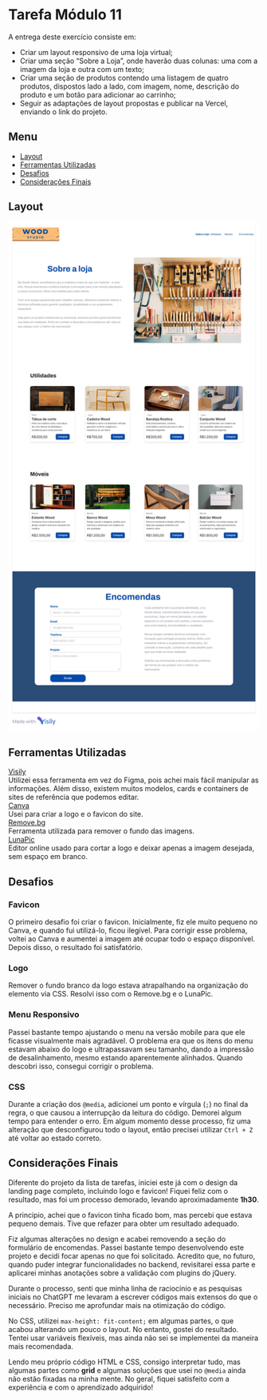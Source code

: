 # Tarefa Módulo 11
A entrega deste exercício consiste em:

- Criar um layout responsivo de uma loja virtual;
- Criar uma seção “Sobre a Loja”, onde haverão duas colunas: uma com a imagem da loja e outra com um texto;
- Criar uma seção de produtos contendo uma listagem de quatro produtos, dispostos lado a lado, com imagem, nome, descrição do produto e um botão para adicionar ao carrinho;
- Seguir as adaptações de layout propostas e publicar na Vercel, enviando o link do projeto.

## Menu
- [Layout](#layout)
- [Ferramentas Utilizadas](#ferramentas-utilizadas)
- [Desafios](#desafios)
- [Considerações Finais](#considerações-finais)

## Layout
![Layout](Readme/Imagens/Wood%20Studio.jpg)

## Ferramentas Utilizadas
[Visily](https://www.visily.ai/)  
Utilizei essa ferramenta em vez do Figma, pois achei mais fácil manipular as informações. Além disso, existem muitos modelos, cards e containers de sites de referência que podemos editar.  
[Canva](https://www.canva.com/pt_br/)  
Usei para criar a logo e o favicon do site.  
[Remove.bg](https://www.remove.bg/)  
Ferramenta utilizada para remover o fundo das imagens.  
[LunaPic](https://www1.lunapic.com/editor/)  
Editor online usado para cortar a logo e deixar apenas a imagem desejada, sem espaço em branco.

## Desafios
### Favicon
O primeiro desafio foi criar o favicon. Inicialmente, fiz ele muito pequeno no Canva, e quando fui utilizá-lo, ficou ilegível. Para corrigir esse problema, voltei ao Canva e aumentei a imagem até ocupar todo o espaço disponível. Depois disso, o resultado foi satisfatório.

### Logo
Remover o fundo branco da logo estava atrapalhando na organização do elemento via CSS. Resolvi isso com o Remove.bg e o LunaPic.

### Menu Responsivo
Passei bastante tempo ajustando o menu na versão mobile para que ele ficasse visualmente mais agradável. O problema era que os itens do menu estavam abaixo do logo e ultrapassavam seu tamanho, dando a impressão de desalinhamento, mesmo estando aparentemente alinhados. Quando descobri isso, consegui corrigir o problema.

### CSS
Durante a criação dos `@media`, adicionei um ponto e vírgula (`;`) no final da regra, o que causou a interrupção da leitura do código. Demorei algum tempo para entender o erro. Em algum momento desse processo, fiz uma alteração que desconfigurou todo o layout, então precisei utilizar `Ctrl + Z` até voltar ao estado correto. 

## Considerações Finais
Diferente do projeto da lista de tarefas, iniciei este já com o design da landing page completo, incluindo logo e favicon! Fiquei feliz com o resultado, mas foi um processo demorado, levando aproximadamente **1h30**.

A principio, achei que o favicon tinha ficado bom, mas percebi que estava pequeno demais. Tive que refazer para obter um resultado adequado. 

Fiz algumas alterações no design e acabei removendo a seção do formulário de encomendas. Passei bastante tempo desenvolvendo este projeto e decidi focar apenas no que foi solicitado. Acredito que, no futuro, quando puder integrar funcionalidades no backend, revisitarei essa parte e aplicarei minhas anotações sobre a validação com plugins do jQuery.

Durante o processo, senti que minha linha de raciocínio e as pesquisas iniciais no ChatGPT me levaram a escrever códigos mais extensos do que o necessário. Preciso me aprofundar mais na otimização do código.

No CSS, utilizei `max-height: fit-content;` em algumas partes, o que acabou alterando um pouco o layout. No entanto, gostei do resultado. Tentei usar variáveis flexíveis, mas ainda não sei se implementei da maneira mais recomendada.

Lendo meu próprio código HTML e CSS, consigo interpretar tudo, mas algumas partes como **grid** e algumas soluções que usei no `@media` ainda não estão fixadas na minha mente. No geral, fiquei satisfeito com a experiência e com o aprendizado adquirido!